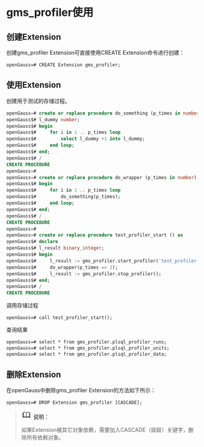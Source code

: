 # gms_profiler使用

## 创建Extension<a name="section21088306113"></a>

创建gms_profiler Extension可直接使用CREATE Extension命令进行创建：

```
openGauss=# CREATE Extension gms_profiler;
```

## 使用Extension<a name="section107391050141118"></a>


创建用于测试的存储过程。

```sql
openGauss=# create or replace procedure do_something (p_times in number) as
openGauss$# l_dummy number;
openGauss$# begin
openGauss$#     for i in 1 .. p_times loop
openGauss$#         select l_dummy +1 into l_dummy;
openGauss$#     end loop;
openGauss$# end;
openGauss$# /
CREATE PROCEDURE
openGauss=#
openGauss=# create or replace procedure do_wrapper (p_times in number) as
openGauss$# begin
openGauss$#     for i in 1 .. p_times loop
openGauss$#         do_something(p_times);
openGauss$#     end loop;
openGauss$# end;
openGauss$# /
CREATE PROCEDURE
openGauss=#
openGauss=# create or replace procedure test_profiler_start () as
openGauss$# declare
openGauss$# l_result binary_integer;
openGauss$# begin
openGauss$#     l_result := gms_profiler.start_profiler('test_profiler', 'simple');
openGauss$#     do_wrapper(p_times => 2);
openGauss$#     l_result := gms_profiler.stop_profiler();
openGauss$# end;
openGauss$# /
CREATE PROCEDURE
```

调用存储过程

```
openGauss=# call test_profiler_start();
```

查询结果

```
openGauss=# select * from gms_profiler.plsql_profiler_runs;
openGauss=# select * from gms_profiler.plsql_profiler_units;
openGauss=# select * from gms_profiler.plsql_profiler_data;
```
## 删除Extension<a name="section1587441381220"></a>

在openGauss中删除gms_profiler Extension的方法如下所示：

```
openGauss=# DROP Extension gms_profiler [CASCADE];
```

>![](public_sys-resources/icon-note.png) **说明：** 
>
>如果Extension被其它对象依赖，需要加入CASCADE（级联）关键字，删除所有依赖对象。

